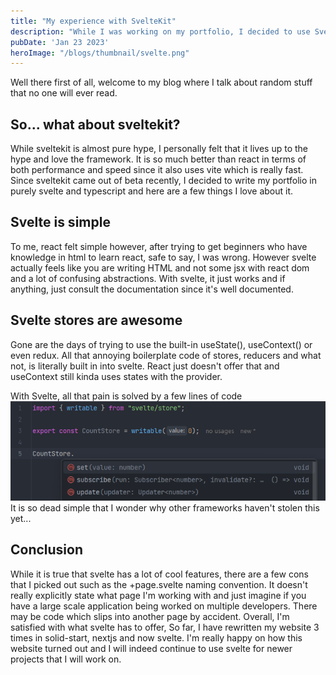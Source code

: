 ```yaml
---
title: "My experience with SvelteKit" 
description: "While I was working on my portfolio, I decided to use SvelteKit. Is it worth it learning a new framework?"
pubDate: 'Jan 23 2023'
heroImage: "/blogs/thumbnail/svelte.png"
---
```

Well there first of all, welcome to my blog where I talk about random stuff that no one will ever read.

## So... what about sveltekit?

While sveltekit is almost pure hype, I personally felt that it lives up to the hype and love the framework. It is so much better than react in terms of both performance and speed since it also uses vite which is really fast. Since sveltekit came out of beta recently, I decided to write my portfolio in purely svelte and typescript and here are a few things I love about it.

## Svelte is simple

To me, react felt simple however, after trying to get beginners who have knowledge in html to learn react, safe to say, I was wrong. However svelte actually feels like you are writing HTML and not some jsx with react dom and a lot of confusing abstractions. With svelte, it just works and if anything, just consult the documentation since it's well documented.

## Svelte stores are awesome

Gone are the days of trying to use the built-in useState(), useContext() or even redux. All that annoying boilerplate code of stores, reducers and what not, is literally built in into svelte. React just doesn't offer that and useContext still kinda uses states with the provider.

With Svelte, all that pain is solved by a few lines of code![Using stores in svelte](https://raw.githubusercontent.com/provsalt/provsalt/stable/src/lib/blogs/my-experience-with-sveltekit/store.png)
It is so dead simple that I wonder why other frameworks haven't stolen this yet...

## Conclusion

While it is true that svelte has a lot of cool features, there are a few cons that I picked out such as the +page.svelte naming convention. It doesn't really explicitly state what page I'm working with and just imagine if you have a large scale application being worked on multiple developers. There may be code which slips into another page by accident.
Overall, I'm satisfied with what svelte has to offer, So far, I have rewritten my website 3 times in solid-start, nextjs and now svelte. I'm really happy on how this website turned out and I will indeed continue to use svelte for newer projects that I will work on.
